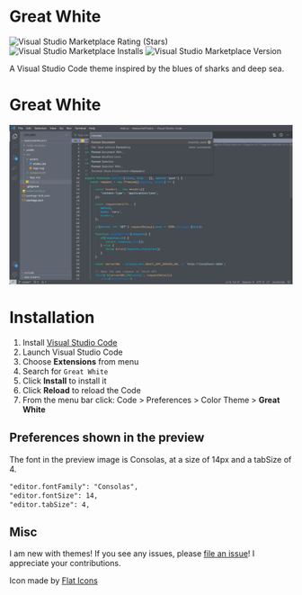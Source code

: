 # Great White


![Visual Studio Marketplace Rating (Stars)](https://img.shields.io/visual-studio-marketplace/stars/thehedgefrog.greatwhite)
![Visual Studio Marketplace Installs](https://img.shields.io/visual-studio-marketplace/i/thehedgefrog.greatwhite)
![Visual Studio Marketplace Version](https://img.shields.io/visual-studio-marketplace/v/thehedgefrog.greatwhite)


A Visual Studio Code theme inspired by the blues of sharks and deep sea.

# Great White
![First Screen](https://github.com/thehedgefrog/great-white-vscode-theme/raw/HEAD/imgs/greatwhite-demo.png)


# Installation

1.  Install [Visual Studio Code](https://code.visualstudio.com/)
2.  Launch Visual Studio Code
3.  Choose **Extensions** from menu
4.  Search for `Great White`
5.  Click **Install** to install it
6.  Click **Reload** to reload the Code
7.  From the menu bar click: Code > Preferences > Color Theme > **Great White**

## Preferences shown in the preview

The font in the preview image is Consolas, at a size of 14px and a tabSize of 4.

```
"editor.fontFamily": "Consolas",
"editor.fontSize": 14,
"editor.tabSize": 4,
```

## Misc

I am new with themes!  If you see any issues, please [file an issue](https://github.com/thehedgefrog/great-white-vscode-theme/issues/new)!  I appreciate your contributions.

Icon made by [Flat Icons](https://www.flaticon.com/authors/flat-icons)
